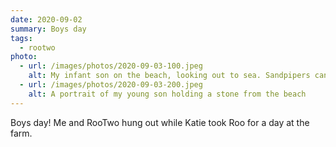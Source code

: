 ```yaml
---
date: 2020-09-02
summary: Boys day
tags:
  - rootwo
photo:
  - url: /images/photos/2020-09-03-100.jpeg
    alt: My infant son on the beach, looking out to sea. Sandpipers can be seen on the shore.
  - url: /images/photos/2020-09-03-200.jpeg
    alt: A portrait of my young son holding a stone from the beach
---
```

Boys day! Me and RooTwo hung out while Katie took Roo for a day at the farm. 